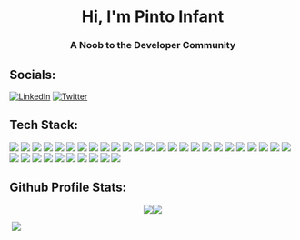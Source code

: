 <h1 align="center">Hi, I'm Pinto Infant</h1>
<h3 align="center">A Noob to the Developer Community</h3>

##  Socials:
[![LinkedIn](https://img.shields.io/badge/LinkedIn--informational?style=flat&logo=LinkedIn&logoColor=white&color=fff)](https://linkedin.com/in/pinto-infant) [![Twitter](https://img.shields.io/badge/Twitter--informational?style=flat&logo=Twitter&logoColor=white&color=fff)](https://twitter.com/pinto_infant) 


##  Tech Stack:
<img src="https://img.shields.io/badge/HTML5--informational?style=flat&logo=HTML5&logoColor=white&color=fff">&nbsp;<img src="https://img.shields.io/badge/Javascript--informational?style=flat&logo=Javascript&logoColor=white&color=fff">&nbsp;<img src="https://img.shields.io/badge/Python--informational?style=flat&logo=Python&logoColor=white&color=fff">&nbsp;<img src="https://img.shields.io/badge/Markdown--informational?style=flat&logo=Markdown&logoColor=white&color=fff">&nbsp;<img src="https://img.shields.io/badge/Shell Script--informational?style=flat&logo=gnu-bash&logoColor=white&color=fff">&nbsp;<img src="https://img.shields.io/badge/Typescript--informational?style=flat&logo=Typescript&logoColor=white&color=fff">&nbsp;<img src="https://img.shields.io/badge/Azure--informational?style=flat&logo=Azure-devops&logoColor=white&color=fff">&nbsp;<img src="https://img.shields.io/badge/Cloudflare--informational?style=flat&logo=Cloudflare&logoColor=white&color=fff">&nbsp;<img src="https://img.shields.io/badge/Netlify--informational?style=flat&logo=Netlify&logoColor=white&color=fff">&nbsp;<img src="https://img.shields.io/badge/Heroku--informational?style=flat&logo=Heroku&logoColor=white&color=fff">&nbsp;<img src="https://img.shields.io/badge/Glitch--informational?style=flat&logo=Glitch&logoColor=white&color=fff">&nbsp;<img src="https://img.shields.io/badge/Firebase--informational?style=flat&logo=Firebase&logoColor=white&color=fff">&nbsp;<img src="https://img.shields.io/badge/Vercel--informational?style=flat&logo=Vercel&logoColor=white&color=fff">&nbsp;<img src="https://img.shields.io/badge/Bootstrap--informational?style=flat&logo=Bootstrap&logoColor=white&color=fff">&nbsp;<img src="https://img.shields.io/badge/express.js--informational?style=flat&logo=Express&logoColor=white&color=fff">&nbsp;<img src="https://img.shields.io/badge/Chakra--informational?style=flat&logo=ChakraUI&logoColor=white&color=fff">&nbsp;<img src="https://img.shields.io/badge/Flask--informational?style=flat&logo=Flask&logoColor=white&color=fff">&nbsp;<img src="https://img.shields.io/badge/Insomnia--informational?style=flat&logo=Insomnia&logoColor=white&color=fff">&nbsp;<img src="https://img.shields.io/badge/JWT--informational?style=flat&logo=JSON%20web%20tokens&logoColor=white&color=fff">&nbsp;<img src="https://img.shields.io/badge/Node.js--informational?style=flat&logo=node.js&logoColor=white&color=fff">&nbsp;<img src="https://img.shields.io/badge/Next.js--informational?style=flat&logo=Next.js&logoColor=white&color=fff">&nbsp;<img src="https://img.shields.io/badge/React--informational?style=flat&logo=React&logoColor=white&color=fff">&nbsp;<img src="https://img.shields.io/badge/React_Native--informational?style=flat&logo=react&logoColor=white&color=fff">&nbsp;<img src="https://img.shields.io/badge/React_Router--informational?style=flat&logo=React-Router&logoColor=white&color=fff">&nbsp;<img src="https://img.shields.io/badge/Nginx--informational?style=flat&logo=Nginx&logoColor=white&color=fff">&nbsp;<img src="https://img.shields.io/badge/MariaDB--informational?style=flat&logo=MariaDB&logoColor=white&color=fff">&nbsp;<img src="https://img.shields.io/badge/MongoDB--informational?style=flat&logo=MongoDB&logoColor=white&color=fff">&nbsp;<img src="https://img.shields.io/badge/Supabase--informational?style=flat&logo=Supabase&logoColor=white&color=fff">&nbsp;<img src="https://img.shields.io/badge/SQLite--informational?style=flat&logo=SQLite&logoColor=white&color=fff">&nbsp;<img src="https://img.shields.io/badge/Redis--informational?style=flat&logo=Redis&logoColor=white&color=fff">&nbsp;<img src="https://img.shields.io/badge/PostgresQL--informational?style=flat&logo=PostgresQL&logoColor=white&color=fff">&nbsp;<img src="https://img.shields.io/badge/MySQL--informational?style=flat&logo=MySQL&logoColor=white&color=fff">&nbsp;<img src="https://img.shields.io/badge/Docker--informational?style=flat&logo=Docker&logoColor=white&color=fff">&nbsp;<img src="https://img.shields.io/badge/RaspberryPi--informational?style=flat&logo=RaspberryPi&logoColor=white&color=fff">&nbsp;<img src="https://img.shields.io/badge/Postman--informational?style=flat&logo=Postman&logoColor=white&color=fff">



## Github Profile Stats:
<p align="center">
<img src="https://github-readme-streak-stats.herokuapp.com/?user=pintoinfant&background=0d1117&border=FFF&stroke=FFF&ring=FFF&fire=FFF&currStreakNum=FFF&sideNums=FFF&currStreakLabel=FFF&sideLabels=FFF&dates=FFF"><img src="https://github-readme-stats.vercel.app/api?username=pintoinfant&count_private=true&show_icons=true&title_color=FFF&icon_color=FFF&text_color=FFF&bg_color=0d1117">
</p>
&nbsp;<img src="https://activity-graph.herokuapp.com/graph?username=pintoinfant&bg_color=0d1117&color=fff&line=fff&point=fff&area_color=fff&area=true">
